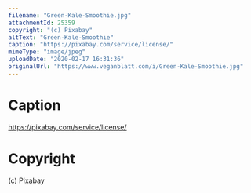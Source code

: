 ```yaml
---
filename: "Green-Kale-Smoothie.jpg"
attachmentId: 25359
copyright: "(c) Pixabay"
altText: "Green-Kale-Smoothie"
caption: "https://pixabay.com/service/license/"
mimeType: "image/jpeg"
uploadDate: "2020-02-17 16:31:36"
originalUrl: "https://www.veganblatt.com/i/Green-Kale-Smoothie.jpg"
---
```


# Caption

https://pixabay.com/service/license/

# Copyright

(c) Pixabay
